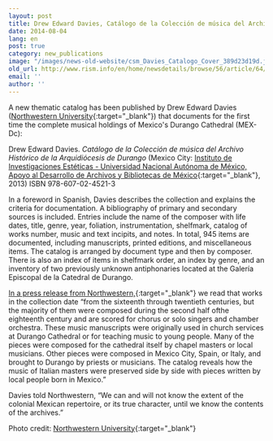 ```yaml
---
layout: post
title: Drew Edward Davies, Catálogo de la Colección de música del Archivo Histórico de la Arquidiócesis de Durango
date: 2014-08-04
lang: en
post: true
category: new_publications
image: "/images/news-old-website/csm_Davies_Catalogo_Cover_389d23d19d.jpg"
old_url: http://www.rism.info/en/home/newsdetails/browse/56/article/64/drew-edward-davies-catalogo-de-la-coleccion-de-musica-del-archivo-historico-de-la-arquidiocesis-de.html
email: ''
author: ''
---
```


A new thematic catalog has been published by Drew Edward Davies ([Northwestern University](http://www.music.northwestern.edu/faculty/profiles/drew-edward-davies.html){:target="_blank"}) that documents for the first time the complete musical holdings of Mexico's Durango Cathedral (MEX-Dc):

Drew Edward Davies. _Catálogo de la Colección de música del Archivo Histórico de la Arquidiócesis de Durango_ (Mexico City: [Instituto de Investigaciones Estéticas - Universidad Nacional Autónoma de México, Apoyo al Desarrollo de Archivos y Bibliotecas de México](http://www.adabi.org.mx/content/Notas.jsfx?id=2311){:target="_blank"}, 2013)
ISBN 978-607-02-4521-3

In a foreword in Spanish, Davies describes the collection and explains the criteria for documentation. A bibliography of primary and secondary sources is included. Entries include the name of the composer with life dates, title, genre, year, foliation, instrumentation, shelfmark, catalog of works number, music and text incipits, and notes. In total, 945 items are documented, including manuscripts, printed editions, and miscellaneous items. The catalog is arranged by document type and then by composer. There is also an index of items in shelfmark order, an index by genre, and an inventory of two previously unknown antiphonaries located at the Galería Episcopal de la Catedral de Durango.

[In a press release from Northwestern,](https://www.music.northwestern.edu/news/2014/drew-edward-davies-publishes-scholarly-catalog-18th-century-mexican-church-music){:target="_blank"} we read that works in the collection date “from the sixteenth through twentieth centuries, but the majority of them were composed during the second half ofthe eighteenth century and are scored for chorus or solo singers and chamber orchestra. These music manuscripts were originally used in church services at Durango Cathedral or for teaching music to young people. Many of the pieces were composed for the cathedral itself by chapel masters or local musicians. Other pieces were composed in Mexico City, Spain, or Italy, and brought to Durango by priests or musicians. The catalog reveals how the music of Italian masters were preserved side by side with pieces written by local people born in Mexico.”

Davies told Northwestern, “We can and will not know the extent of the colonial Mexican repertoire, or its true character, until we know the contents of the archives.”

Photo credit: [Northwestern University](http://www.music.northwestern.edu/about/news/2014/drew-edward-davies-publishes-scholarly-catalog-of-18th-century-mexican-church-music.html){:target="_blank"}
